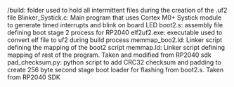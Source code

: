 /build: folder used to hold all intermittent files during the creation of the .uf2 file
Blinker_Systick.c: Main program that uses Cortex M0+ Systick module to generate timed interrupts and blink on board LED
boot2.s: assembly file defining boot stage 2 process for RP2040
elf2uf2.exe: executable used to convert elf file to uf2 during build process
memmap_boo2.ld: Linker script defining the mapping of the boot2 script
memmap.ld: Linker script defining mapping of rest of the program. Taken and modified from RP2040 sdk
pad_checksum.py: python script to add CRC32 checksum and padding to create 256 byte second stage boot loader for flashing from boot2.s. Taken from RP2040 SDK
